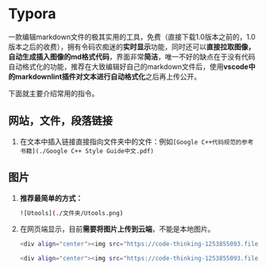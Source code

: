# Typora

一款编辑markdown文件的极其实用的工具，免费（直接下载1.0版本之前的，1.0版本之后的收费），拥有令码农痴迷的**实时显示**功能，同时还可以**直接拉取图像，自动生成插入图像的md格式代码**，界面非常**简洁**，唯一不好的缺点在于没有代码自动格式化的功能，推荐在大致编辑好自己的markdown文件后，使用**vscode中的markdownlint插件对文本进行自动格式化**之后再上传公开。

下面就主要介绍常用的指令。

## 网站，文件，段落链接

1. 在文本中插入链接直接指向文件夹中的文件：例如`[Google C++代码规范的参考书籍](./Google C++ Style Guide中文.pdf)`

## 图片

1. **推荐最简单的方式：**

   ```bash
   ![Utools](./文件夹/Utools.png)
   ```

2. 在网页端显示，目前**需要将图片上传到云端**，不能是本地图片。

   ```bash
   <div align="center"><img src="https://code-thinking-1253855093.file.myqcloud.com/pics/第二企业刷题活码.png"  alt="图片名称1"  width="200" height="200"></img></div>
   
   <div align="center"><img src="https://code-thinking-1253855093.file.myqcloud.com/pics/第二企业刷题活码.png" alt="图片名称2" style="zoom=50%"></img></div>
   
   ```
